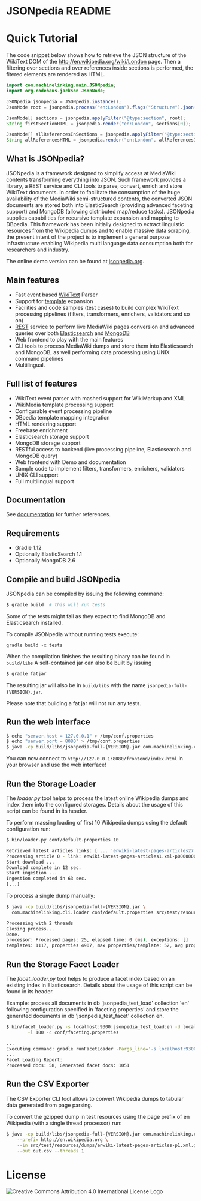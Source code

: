 # JSONpedia README

# Quick Tutorial

The code snippet below shows how to retrieve the JSON structure of the WikiText DOM of the http://en.wikipedia.org/wiki/London page.
Then a filtering over sections and over references inside sections is performed, the fitered elements are rendered as HTML. 

```java
import com.machinelinking.main.JSONpedia;
import org.codehaus.jackson.JsonNode;

JSONpedia jsonpedia = JSONpedia.instance();
JsonNode root = jsonpedia.process("en:London").flags("Structure").json();

JsonNode[] sections = jsonpedia.applyFilter("@type:section", root);
String firstSectionHTML = jsonpedia.render("en:London", sections[0]);

JsonNode[] allReferencesInSections = jsonpedia.applyFilter("@type:section>@type:reference", root);
String allReferencesHTML = jsonpedia.render("en:London", allReferencesInSections);
```

## What is JSONpedia?
       
JSONpedia is a framework designed to simplify access at MediaWiki contents transforming everything into JSON. 
Such framework provides a library, a REST service and CLI tools to parse, convert, enrich and store WikiText documents. 
In order to facilitate the consumption of the huge availability of the MediaWiki semi-structured contents, 
the converted JSON documents are stored both into ElasticSearch (providing advanced faceting support) and 
MongoDB (allowing distributed map/reduce tasks). 
JSONpedia supplies capabilities for recursive template expansion and mapping to DBpedia. 
This framework has been initially designed to extract linguistic resources from the Wikipedia dumps and to enable massive data scraping, the present intent of the project is to implement a general purpose infrastructure enabling Wikipedia multi language data consumption both for researchers and industry.

The online demo version can be found at [jsonpedia.org](http://jsonpedia.org).

## Main features
- Fast event based [WikiText](http://en.wikipedia.org/wiki/Wiki_markup) Parser
- Support for [template](http://en.wikipedia.org/wiki/Wikipedia:Templates) expansion
- Facilities and code samples (test cases) to build complex WikiText processing pipelines (filters, transformers, enrichers, validators and so on)
- [REST](http://en.wikipedia.org/wiki/Representational_state_transfer) service to perform live MediaWiki pages conversion and advanced queries over both [Elasticsearch](http://www.elasticsearch.org/) and [MongoDB](http://www.mongodb.org/)
- Web frontend to play with the main features
- CLI tools to process MediaWiki dumps and store them into Elasticsearch and MongoDB, as well performing data processing using UNIX command pipelines
- Multilingual.

## Full list of features
- WikiText event parser with mashed support for WikiMarkup and XML
- WikiMedia template processing support
- Configurable event processing pipeline
- DBpedia template mapping integration
- HTML rendering support
- Freebase enrichment
- Elasticsearch storage support
- MongoDB storage support
- RESTful access to backend (live processing pipeline, Elasticsearch and MongoDB query)
- Web frontend with Demo and documentation
- Sample code to implement filters, transformers, enrichers, validators
- UNIX CLI support
- Full multilingual support
## Documentation

See [documentation](/hardest/jsonpedia/src/HEAD/documentation.md) for further references.

## Requirements
- Gradle 1.12
- Optionally ElasticSearch 1.1
- Optionally MongoDB 2.6

## Compile and build JSONpedia
JSONpedia can be compiled by issuing the following command:

```bash
$ gradle build  # this will run tests
```

Some of the tests might fail as they expect to find MongoDB and Elasticsearch installed.

To compile JSONpedia without running tests execute: 
```
gradle build -x tests
```

When the compilation finishes the resulting binary can be found in ```build/libs```
A self-contained jar can also be built by issuing 
```bash
$ gradle fatjar
```

The resulting jar will also be in ```build/libs``` with the name ```jsonpedia-full-{VERSION}.jar```.

Please note that building a fat jar will not run any tests.

## Run the web interface

```bash
$ echo "server.host = 127.0.0.1" > /tmp/conf.properties
$ echo "server.port = 8080" > /tmp/conf.properties
$ java -cp build/libs/jsonpedia-full-{VERSION}.jar com.machinelinking.cli.server -c /tmp/conf.properties
```

You can now connect to ```http://127.0.0.1:8080/frontend/index.html``` in your browser and use the web interface!

## Run the Storage Loader

The _loader.py_ tool helps to process the latest online Wikipedia dumps and index them into the configured storages.
Details about the usage of this script can be found in its header.

To perform massing loading of first 10 Wikipedia dumps using the default configuration run: 

```bash
$ bin/loader.py conf/default.properties 10
```

```bash
Retrieved latest articles links: [ ... 'enwiki-latest-pages-articles27.xml-p029625017p043536594.bz2']
Processing article 0 - link: enwiki-latest-pages-articles1.xml-p000000010p000010000.bz2 file: work/enwiki-latest-pages-articles1.xml-p000000010p000010000.bz2
Start download ...
Download complete in 12 sec.
Start ingestion ...
Ingestion completed in 63 sec.
[...]
```

To process a single dump manually:

```bash
$ java -cp build/libs/jsonpedia-full-{VERSION}.jar \
  com.machinelinking.cli.loader conf/default.properties src/test/resources/enwiki-latest-pages-articles-p3.xml.gz
```

```bash
Processing with 2 threads
Closing process...
Done.
processor: Processed pages: 25, elapsed time: 0 (ms), exceptions: []
templates: 1117, properties 4907, max properties/template: 52, avg properties/template: 4,393017
```

## Run the Storage Facet Loader

The _facet_loader.py_ tool helps to produce a facet index based on an existing index in Elasticsearch.
Details about the usage of this script can be found in its header.

Example: process all documents in db 'jsonpedia_test_load' collection 'en' following configuration specified in 
'faceting.properties' and store the generated documents in db 'jsonpedia_test_facet' collection en.

```bash
$ bin/facet_loader.py -s localhost:9300:jsonpedia_test_load:en -d localhost:9300:jsonpedia_test_facet:en \
        -l 100 -c conf/faceting.properties
```

```bash
...
Executing command: gradle runFacetLoader -Pargs_line='-s localhost:9300:jsonpedia_test_load:en -d localhost:9300:jsonpedia_test_facet:en -l 100 -c conf/faceting.properties'
...
Facet Loading Report:           
Processed docs: 58, Generated facet docs: 1051
```

## Run the CSV Exporter

The CSV Exporter CLI tool allows to convert Wikipedia dumps to tabular data generated from page parsing.

To convert the gzipped dump in test resources using the page prefix of en Wikipedia (with a single thread processor) run:

```bash
$ java -cp build/libs/jsonpedia-full-{VERSION}.jar com.machinelinking.cli.exporter \
    --prefix http://en.wikipedia.org \
    --in src/test/resources/dumps/enwiki-latest-pages-articles-p1.xml.gz \
    --out out.csv --threads 1
```

# License

![Creative Commons Attribution 4.0 International License Logo](https://i.creativecommons.org/l/by/4.0/88x31.png "Creative Commons Attribution 4.0 International License")